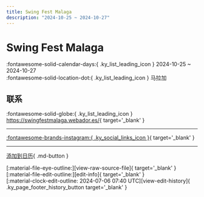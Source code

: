 ```yaml
---
title: Swing Fest Malaga
description: "2024-10-25 ~ 2024-10-27"
---
```


# Swing Fest Malaga 

:fontawesome-solid-calendar-days:{ .ky_list_leading_icon } 2024-10-25 ~ 2024-10-27  
:fontawesome-solid-location-dot:{ .ky_list_leading_icon } 马拉加  

## 联系

:fontawesome-solid-globe:{ .ky_list_leading_icon } <https://swingfestmalaga.webador.es/>{ target='_blank' }  

---

 [:fontawesome-brands-instagram:{ .ky_social_links_icon }](https://instagram.com/swingfestmalaga){ target='_blank' }

---

[添加到日历](https://swing.news/ics/zh-Hans/2024/es/swing-fest-malaga-2024.ics){ .md-button }

<div class="ky_page_footer" markdown>
<div class="ky_page_footer_trailing" markdown="span">
[:material-file-eye-outline:][view-raw-source-file]{ target='_blank' }
[:material-file-edit-outline:][edit-info]{ target='_blank' }
</div>
<div class="ky_page_footer_leading" markdown="span">
[:material-clock-edit-outline: 2024-07-06 07:40 UTC][view-edit-history]{ .ky_page_footer_history_button target='_blank' }
</div>
</div>

[view-raw-source-file]: https://github.com/swingdance/events/blob/main/2024/es/swing-fest-malaga-2024.json "查看原始源文件"
[edit-info]: https://github.com/swingdance/events/issues/new?assignees=&labels=update+event&projects=&template=03-update_entity.yml&title=%5B2024%2Fes%5D%20Swing%20Fest%20Malaga&region=es&year=2024&id=swing-fest-malaga-2024&name=Swing%20Fest%20Malaga&org_id= "编辑信息"

[view-edit-history]: https://github.com/swingdance/events/commits/main/2024/es/swing-fest-malaga-2024.json "查看编辑历史"
